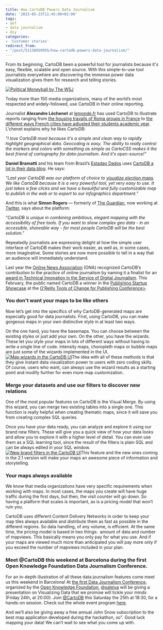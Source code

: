 ```yaml
---
title: How CartoDB Powers Data Journalism
date: '2013-05-23T11:45:00+02:00'
tags:
- okf
- data journalism
- diy
categories:
- 'Customer stories'
redirect_from:
- "/post/51138959955/how-cartodb-powers-data-journalism/"
---
```


From its beginning, CartoDB been a powerful tool for journalists because it's easy, flexible, scalable and open source. With this simple-to-use tool journalists everywhere are discovering the immense power data visualization gives them for research and telling stories.

<a href="http://graphics.wsj.com/political-moneyball/" target="_blank"><img alt="Political Moneyball by The WSJ" src="http://cartodb.s3.amazonaws.com/tumblr/posts/djourn_1.png"/></a>

Today more than 150 media organizations, many of the world’s most respected and widely-followed, use CartoDB in their online reporting.

Journalist **Alexandre Léchenet** at <a href="http://www.lemonde.fr/">lemonde.fr</a> has used CartoDB to illustrate reports ranging from <a href="http://www.lemonde.fr/societe/article/2013/05/15/ou-en-est-on-de-l-hebergement-des-roms-en-france_3205224_3224.html">the housing travails of Roma groups in France</a> to <a href="http://www.lemonde.fr/ecole-primaire-et-secondaire/article/2013/02/28/rythmes-scolaires-tout-comprendre-de-la-reforme_1840576_1473688.html">the different ways French cities have adjusted their students academic year</a>. L'chenet explains why he likes CartoDB:

_"I love CartoDB most because it's a simple and clean way to rapidly highlight geographical data. Geocoding is easy. The ability to really control the markers and colors with something as simple as CartoCSS makes it the best friend of cartography for data-journalism. And it's open-source!"_

**Daniel Bramatti** and his team from Brazil’s <a href="http://www.estadao.com.br/">Estadao Dados</a> uses <a href="http://blog.estadaodados.com/wi-fi-gratis-da-prefeitura-vai-privilegiar-area-mais-conectada-de-sao-paulo/">CartoDB a lot in their data blog</a>. He says:

_"Last year CartoDB was our platform of choice to <a href="http://cdb.io/10B7pTh">visualize election maps</a>. We like CartoDB because it is a very powerful tool, yet very easy to use. It just takes a few clicks and we have a beautiful and fully customizable map to publish in the web or to export to our infographics department."_

And this is what **Simon Rogers** &#8212; formerly of <a href="http://www.guardiannews.com/">The Guardian</a>, now working at <a href="http://twitter.com">Twitter</a>, says about the platform:

_"CartoDB is unique in combining ambitious, elegant mapping with the accessibility of free tools. If you want to show complex geo data - in an accessible, shareable way - for most people CartoDB will be the best solution."_

Repeatedly journalists are expressing delight at how the simple user interface of CartoDB makes their work easier, as well as, in some cases, more imaginative. Some stories are now more possible to tell in a way that an audience will immediately understand.

Last year the <a href="http://journalists.org/">Online News Association</a> (ONA) recognized CartoDB’s contribution to the practice of online journalism by naming it a finalist for an <a href="http://blog.cartodb.com/post/30519946571/cartodb-finalist-in-the-2012-online-journalism-award">award in Technical Innovation in the Service of Digital Journalism</a>. This February, the public named CartoDB a winner in the <a href="http://www.toccon.com/toc2013/public/schedule/detail/27033">Publishing Startup Showcase</a> at the <a href="http://www.toccon.com/toc2013">O'Reilly Tools of Change for Publishing Conference&gt;</a>.

### You don't want your maps to be like others

Now let’s get into the specifics of why CartoDB-generated maps are especially good for data journalists. First, using CartoDB, you can make gorgeous maps in your own distinctive style in at least two ways.

On the one hand, you have the basemaps. You can choose between the existing styles or just add your own. On the other, you have the wizards. These let you style your maps in lots of different ways without having to write a single line of code. Intensity maps, choropleth maps or bubble maps are just some of the wizards implemented in the UI.<a href="http://cartodb.com/tour"><img alt="Map wizards in the CartoDB UI" src="http://cartodb.s3.amazonaws.com/tumblr/posts/djourn_2.png"/></a>The idea with all of these methods is that they give instant data visualization power to users with zero coding skills. Of course, users who want, can always use the wizard results as a starting point and modify further for even more map customization.

### Merge your datasets and use our filters to discover new relations

One of the most popular features on CartoDB is the Visual Merge. By using this wizard, you can merge two existing tables into a single one. This function is really helpful when creating thematic maps, since it will save you from creating complex SQL queries.

Once you have your data ready, you can analyze and explore it using our brand new filters. These will give you a quick view of how your data looks and allow you to explore it with a higher level of detail. You can even use them as a SQL learning tool, since the result of the filters is plain SQL and can be always edited in your SQL window.<a href="http://cartodb.com/tour"><img alt="New brand filters in the CartoDB UI" src="http://cartodb.s3.amazonaws.com/tumblr/posts/djourn_3.png"/></a>This feature and the new ones coming in the 2.1 version will make your maps an awesome piece of information and storytelling.

### Your maps always available

We know that media organizations have very specific requirements when working with maps. In most cases, the maps you create will have huge traffic during the first days, but then, the visit counter will go down. So having a platform that scales is important, as is a pricing model that won’t ruin you.

CartoDB uses different Content Delivery Networks in order to keep your map tiles always available and distribute them as fast as possible in the different regions. So data handling, of any volume, is efficient. At the same time, the pricing model is based in two things:  amount of data and number of mapviews. This basically means you only pay for what you use. And if your maps are viewed much more than anticipated you will pay more only if you exceed the number of mapviews included in your plan.

### Meet @CartoDB this weekend at Barcelona during the first Open Knowledge Foundation Data Journalism Conference.

For an in-depth illustration of all these data journalism features come meet us this weekend in Barcelona! At <a href="http://periodismodatos.okfn.es/">the first Data Journalism Conference</a>, organized by the <a href="http://okfn.org/">Open Knowledge Foundation</a>, <a href="https://twitter.com/saleiva">@saleiva</a> will be giving a presentation on Visualizing Data that we promise will tickle your minds (Friday 24th, at 20:00). Join <a href="https://twitter.com/cartoDB">@CartoDB</a> this Saturday the 25th at 18:30, for a hands-on session. Check out the whole event program <a href="http://periodismodatos.okfn.es/programa/">here</a>.

And we’ll also be giving away a free annual John Snow subscription to the best map application developed during the hackathon, so". Good luck mapping your data! We can’t wait to see what you come up with.
